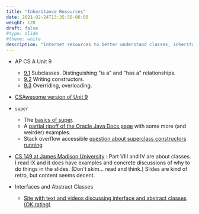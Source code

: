 ```yaml
---
title: "Inheritance Resources"
date: 2021-02-24T13:35:50-06:00
weight: 120
draft: false
#type: slide
#theme: white
description: "Internet resources to better understand classes, inheritance, overloading."
---
```


* AP CS A Unit 9
 
     + [9.1](https://www.youtube.com/watch?v=FHdU8zpnIY4)
       Subclasses. Distinguishing "is a" and "has a" relationships.
     + [9.2](https://www.youtube.com/watch?v=b0tcyR1EPl4) Writing
       constructors.
     + [9.3](https://www.youtube.com/watch?v=j3KJySOeWGY) Overriding, overloading.
     
* [CSAwesome version of Unit
  9](https://csawesome.runestone.academy/runestone/books/published/csawesome/Unit9-Inheritance/toctree.html)
  
* `super`

    + The [basics of
  super](https://docs.oracle.com/javase/tutorial/java/IandI/super.html). 
    + A [partial ripoff of the Oracle Java Docs
    page](https://www.geeksforgeeks.org/super-keyword/) with some more
    (and weirder) examples.
    + Stack overflow accessible [question about superclass constructors running](https://stackoverflow.com/questions/488727/inheritance-in-java-creating-an-object-of-the-subclass-invokes-also-the-constr)

* [CS 149 at James Madison University](https://users.cs.jmu.edu/bernstdh/Web/CS149/index.php) : Part VIII and IV are about classes. I read IX and it does have
  examples and concrete discussions of why to do things in the
  slides. (Don't skim... read and think.) Slides are kind of retro,
  but content seems decent.

* Interfaces and Abstract Classes

     + [Site with text and videos discussing interface and abstract
       classes (OK
       rating)](https://www.softwaretestinghelp.com/java/java-interfaces-abstract-classes/)
       
       
